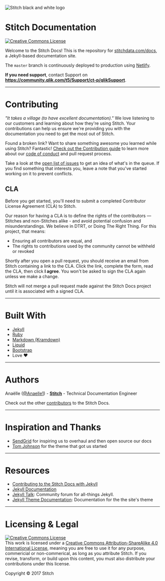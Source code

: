 ![Stitch black and white logo](https://www.stitchdata.com/docs/images/stitch-logo.png)

# Stitch Documentation

<a rel="license" href="http://creativecommons.org/licenses/by-sa/4.0/"><img alt="Creative Commons License" style="border-width:0" src="https://i.creativecommons.org/l/by-sa/4.0/80x15.png" /></a>

Welcome to the Stitch Docs! This is the repository for [stitchdata.com/docs](https://www.stitchdata.com/docs), a Jekyll-based documentation site.

The `master` branch is continuously deployed to production using [Netlify](http://netlify.com).

**If you need support**, contact Support on **https://community.qlik.com/t5/Support/ct-p/qlikSupport**.

---

# Contributing

_"It takes a village (to have excellent documentation)."_ We love listening to our customers and learning about how they're using Stitch. Your contributions can help us ensure we're providing you with the documentation you need to get the most out of Stitch.

Found a broken link? Want to share something awesome you learned while using Stitch? Fantastic! [Check out the Contribution guide](https://github.com/stitchdata/docs/blob/master/CONTRIBUTING.md) to learn more about our [code of conduct](https://github.com/stitchdata/docs/blob/master/CODE_OF_CONDUCT.md) and pull request process.

Take a look at the [open list of issues](https://github.com/stitchdata/docs/issues?q=is%3Aopen) to get an idea of what's in the queue. If you find something that interests you, leave a note that you've started working on it to prevent conflicts.

## CLA

Before you get started, you'll need to submit a completed Contributor License Agreement (CLA) to Stitch.

Our reason for having a CLA is to define the rights of the contributors — Stitches and non-Stitches alike - and avoid potential confusion and misunderstandings. We believe in DTRT, or Doing The Right Thing. For this project, that means:

- Ensuring all contributors are equal, and
- The rights to contributions used by the community cannot be withheld or revoked

Shortly after you open a pull request, you should receive an email from Stitch containing a link to the CLA. Click the link, complete the form, read the CLA, then click **I agree**. You won't be asked to sign the CLA again unless we make a change.

Stitch will not merge a pull request made against the Stitch Docs project until it is associated with a signed CLA.

---

# Built With

- [Jekyll](https://jekyllrb.com)
- [Ruby](https://rubygems.org)
- [Markdown (Kramdown)](https://kramdown.gettalong.org/)
- [Liquid](https://help.shopify.com/themes/liquid)
- [Bootstrap](https://getbootstrap.com)
- Love :heart:

---

# Authors

Anaëlle ([@Anaelle1](https://github.com/Anaelle1)) - [**Stitch**](https://www.stitchdata.com) - Technical Documentation Engineer

Check out the other [contributors](https://github.com/stitchdata/docs/graphs/contributors) to the Stitch Docs.

---

# Inspiration and Thanks

- [SendGrid](https://github.com/sendgrid/docs) for inspiring us to overhaul and then open source our docs
- [Tom Johnson](http://idratherbewriting.com/) for the theme that got us started

---

# Resources

- [Contributing to the Stitch Docs with Jekyll](https://github.com/stitchdata/docs/blob/master/CONTRIBUTING-JEKYLL.md)
- [Jekyll Documentation](http://jekyllrb.com)
- [Jekyll Talk](https://talk.jekyllrb.com/): Community forum for all-things Jekyll.
- [Jekyll Theme Documentation](http://idratherbewriting.com/documentation-theme-jekyll/): Documentation for the the site's theme

---

# Licensing & Legal

<a rel="license" href="http://creativecommons.org/licenses/by-sa/4.0/"><img alt="Creative Commons License" style="border-width:0" src="https://i.creativecommons.org/l/by-sa/4.0/80x15.png" /></a><br />This work is licensed under a <a rel="license" href="http://creativecommons.org/licenses/by-sa/4.0/">Creative Commons Attribution-ShareAlike 4.0 International License</a>, meaning you are free to use it for any purpose, commericial or non-commerical, as long as you attribute Stitch. If you revise, transform, or build upon this content, you must also distribute your contributions under this license.

Copyright © 2017 Stitch
